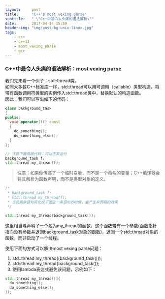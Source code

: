 ```yaml
---
layout:     post
title:      "C++'s most vexing parse"
subtitle:   " \"C++中最令人头痛的语法解析\""
date:       2017-04-14 15:59
header-img: "img/post-bg-unix-linux.jpg"
tags:
    - c++
    - c++11
    - most_vexing_parse
    - gcc
---
```


### C\+\+中最令人头痛的语法解析：most vexing parse

我们先来看一个例子：std::thread类。  
如同大多数C++标准库一样，std::thread可以用可调用（callable）类型构造，将带有函数调用符类型的实例传入std::thread类中，替换默认的构造函数。  
因此：我们可以写出如下的代码：

```cpp
class background_task
{
public:
  void operator()() const
  {
    do_something();
    do_something_else();
  }
};

// 注意下面两段代码：可以正常运行
background_task f;
std::thread my_thread(f);
```

> 注意：如果你传递了一个临时变量，而不是一个命名的变量；C++编译器会将其解析为函数声明，而不是类型对象的定义。

```cpp
/*
 * background_task f;
 * std::thread my_thread(f);
 * 当这两条语句简化成下面这一条语句的时候，会产生非预期的效果
 */

std::thread my_thread(background_task());
```

这里相当与声明了一个名为my\_thread的函数，这个函数带有一个参数(函数指针指向没有参数并返回background\_task对象的函数)，返回一个std::thread对象的函数，而非启动了一个线程。

使用下面的方式可以解决most vexing parse问题：

1. std::thread my\_thread((background\_task()));
2. std::thread my\_thread{background\_task()};
3. 使用lambda表达式避免该问题，示例如下：

```cpp
std::thread my_thread([]{
  do_something();
  do_something_else();
});
```
